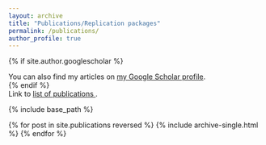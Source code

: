 ```yaml
---
layout: archive
title: "Publications/Replication packages"
permalink: /publications/
author_profile: true
---
```


{% if site.author.googlescholar %}
  <div class="wordwrap">You can also find my articles on <a href="{{site.author.googlescholar}}">my Google Scholar profile</a>.</div>
{% endif %}


<div class="wordwrap">Link to <a href="{{http://stephandoc.github.io/files/lop.pdf'}}"> list of publications </a>.</div>


{% include base_path %}

{% for post in site.publications reversed %}
  {% include archive-single.html %}
{% endfor %}
